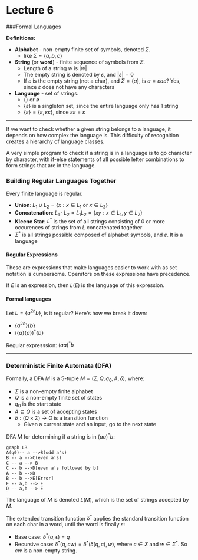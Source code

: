 # Lecture 6

###Formal Languages

**Definitions:**

* **Alphabet** - non-empty finite set of symbols, denoted $\Sigma$.
  * like $\Sigma=\{a,b,c\}$
* **String** (or **word**) - finite sequence of symbols from $\Sigma$.
  * Length of a string $w$ is $|w|$
  * The empty string is denoted by $\varepsilon$, and $|\varepsilon|=0$
  * If $\varepsilon$ is the empty string (not a char), and $\Sigma=\{a\}$, is $a=\varepsilon a\varepsilon$? Yes, since $\varepsilon$ does not have any characters
* **Language** - set of strings.
  * $\{\}$ or ∅
  * $\{\varepsilon\}$ is a singleton set, since the entire language only has 1 string
  * $\{\varepsilon\} =\{\varepsilon,\varepsilon\varepsilon\}$, since $\varepsilon\varepsilon=\varepsilon$

---

If we want to check whether a given string belongs to a language, it depends on how complex the language is. This difficulty of recognition creates a hierarchy of language classes.

A very simple program to check if a string is in a language is to go character by character, with if-else statements of all possible letter combinations to form strings that are in the language.

### Building Regular Languages Together

Every finite language is regular.

* **Union**: $L_1\cup L_2 = \{x:x\in L_1 \text{ or } x\in L_2\}$
* **Concatenation**: $L_1\cdot L_2 = L_1L_2 = \{xy:x\in L_1,y\in L_2\}$
* **Kleene Star**: $L^*$ is the set of all strings consisting of 0 or more occurences of strings from $L$ concatenated together
* $\Sigma^*$ is all strings possible composed of alphabet symbols, and $\varepsilon$. It is a language

#### Regular Expressions

These are expressions that make languages easier to work with as set notation is cumbersome. Operators on these expressions have precedence.

If $E$ is an expression, then $L(E)$ is the language of this expression.

#### Formal languages

Let $L = \{a^{2n}b\}$, is it regular? Here's how we break it down:

*  $\{a^{2n}\}\{b\}$
* $(\{a\}\{a\})^*\{b\}$

Regular expresssion: $(aa)^*b$

---

### Deterministic Finite Automata (DFA)

Formally, a DFA $M$ is a 5-tuple $M=(\Sigma, Q, q_0, A, \delta)$, where:

* $\Sigma$ is a non-empty finite alphabet
* $Q$ is a non-empty finite set of states
* $q_0$ is the start state
* $A \subseteq Q$ is a set of accepting states
* $\delta: (Q\times \Sigma) \rightarrow Q$ is a transition function
  * Given a current state and an input, go to the next state

DFA $M$ for determining if a string is in $(aa)^*b$:

```mermaid
graph LR
A(q0)-- a -->B(odd a's)
B -- a -->C(even a's)
C -- a --> B
C -- b -->D[even a's followed by b]
A -- b -->D
B -- b -->E[Error]
E -- a,b --> E
D -- a,b --> E
```

The language of $M$ is denoted $L(M)$, which is the set of strings accepted by $M$.

The extended transition function $\delta^*$ applies the standard transition function on each char in a word, until the word is finally $\varepsilon$:

* Base case: $\delta^*(q, \epsilon) = q$
* Recursive case: $\delta^*(q, cw) = \delta^*(\delta(q,c),w)$, where $c\in\Sigma$ and $w\in\Sigma^*$. So $cw$ is a non-empty string.